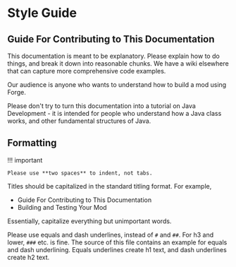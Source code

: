 Style Guide
===========

Guide For Contributing to This Documentation
--------------------------------------------

This documentation is meant to be explanatory. Please explain how to do things, and break it down into reasonable chunks.
We have a wiki elsewhere that can capture more comprehensive code examples.

Our audience is anyone who wants to understand how to build a mod using Forge.

Please don't try to turn this documentation into a tutorial on Java Development - it is intended for people who understand how a Java class works, and other fundamental structures of Java.

Formatting
----------

!!! important

    Please use **two spaces** to indent, not tabs.

Titles should be capitalized in the standard titling format. For example,

  * Guide For Contributing to This Documentation
  * Building and Testing Your Mod

Essentially, capitalize everything but unimportant words.

Please use equals and dash underlines, instead of `#` and `##`. For h3 and lower, `###` etc. is fine. The source of this file contains an example for equals and dash underlining. Equals underlines create h1 text, and dash underlines create h2 text.
